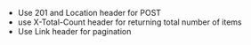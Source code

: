 - Use 201 and Location header for POST
- use X-Total-Count header for returning total number of items
- Use Link header for pagination
